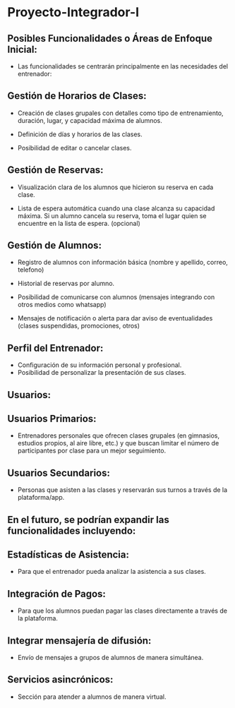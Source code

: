 # Proyecto-Integrador-I

## **Posibles Funcionalidades o Áreas de Enfoque Inicial:**

- Las funcionalidades se centrarán principalmente en las necesidades del entrenador:

## **Gestión de Horarios de Clases:**

- Creación de clases grupales con detalles como tipo de entrenamiento, duración, lugar, y capacidad máxima de alumnos.

- Definición de días y horarios de las clases.

- Posibilidad de editar o cancelar clases.

## **Gestión de Reservas:**

- Visualización clara de los alumnos que hicieron su reserva en cada clase.

- Lista de espera automática cuando una clase alcanza su capacidad máxima. Si un alumno cancela su reserva, toma el lugar quien se encuentre en la lista de espera. (opcional)

## **Gestión de Alumnos:**

- Registro de alumnos con información básica (nombre y apellido, correo, telefono)

- Historial de reservas por alumno.

- Posibilidad de comunicarse con alumnos (mensajes integrando con otros medios como whatsapp)

- Mensajes de notificación o alerta para dar aviso de eventualidades (clases suspendidas, promociones, otros)

## **Perfil del Entrenador:**

- Configuración de su información personal y profesional.
- Posibilidad de personalizar la presentación de sus clases.

## **Usuarios:**
## **Usuarios Primarios:**

- Entrenadores personales que ofrecen clases grupales (en gimnasios, estudios propios, al aire libre, etc.) y que buscan limitar el número de participantes por clase para un mejor seguimiento.
## **Usuarios Secundarios:**

- Personas que asisten a las clases y reservarán sus turnos a través de la plataforma/app.

## **En el futuro, se podrían expandir las funcionalidades incluyendo:**
## **Estadísticas de Asistencia:**

- Para que el entrenador pueda analizar la asistencia a sus clases.

## **Integración de Pagos:** 

- Para que los alumnos puedan pagar las clases directamente a través de la plataforma.

## **Integrar mensajería de difusión:** 

- Envío de mensajes a grupos de alumnos de manera simultánea.

## **Servicios asincrónicos:** 

- Sección para atender a alumnos de manera virtual.
